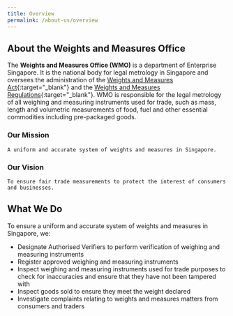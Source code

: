 ```yaml
---
title: Overview
permalink: /about-us/overview
---
```


## About the Weights and Measures Office
The **Weights and Measures Office (WMO)** is a department of Enterprise Singapore.
It is the national body for legal metrology in Singapore and oversees the administration of the [Weights and Measures Act][1]{:target="_blank"}  and the [Weights and Measures Regulations][2]{:target="_blank"}. WMO is responsible for the legal metrology of all weighing and measuring instruments used for trade, such as mass, length and volumetric measurements of food, fuel and other essential commodities including pre-packaged goods.

### Our Mission
    A uniform and accurate system of weights and measures in Singapore.

### Our Vision
    To ensure fair trade measurements to protect the interest of consumers and businesses. 

## What We Do

To ensure a uniform and accurate system of weights and measures in Singapore, we:

- Designate Authorised Verifiers to perform verification of weighing and measuring instruments
- Register approved weighing and measuring instruments
- Inspect weighing and measuring instruments used for trade purposes to check for inaccuracies and ensure that they have not been tampered with
- Inspect goods sold to ensure they meet the weight declared
- Investigate complaints relating to weights and measures matters from consumers and traders

[1]:https://sso.agc.gov.sg/Act/WMA1975
[2]:https://sso.agc.gov.sg/SL/WMA1975-S844-2005?DocDate=20180329

